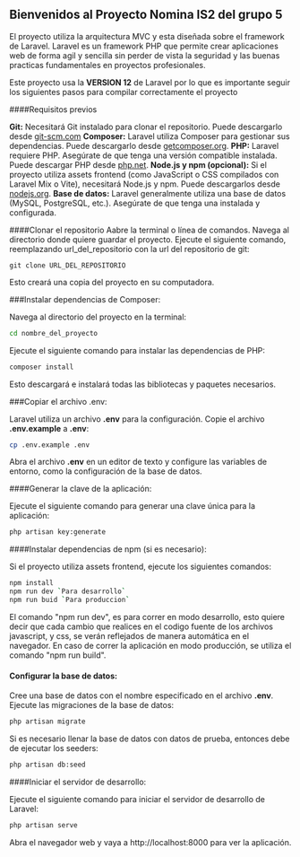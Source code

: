 ## Bienvenidos al Proyecto Nomina IS2 del grupo 5
El proyecto utiliza la arquitectura MVC y esta diseñada sobre el framework de Laravel. Laravel es un framework PHP que permite crear aplicaciones web de forma agil y sencilla sin perder de vista la seguridad y las buenas practicas fundamentales en proyectos profesionales. 

Este proyecto usa la **VERSION 12** de Laravel por lo que es importante seguir los siguientes pasos para compilar correctamente el proyecto

####Requisitos previos

**Git:** Necesitará Git instalado para clonar el repositorio. Puede descargarlo desde [git-scm.com](http://git-scm.com "GIT")
**Composer:** Laravel utiliza Composer para gestionar sus dependencias. Puede descargarlo desde [getcomposer.org](https://getcomposer.org).
**PHP:** Laravel requiere PHP. Asegúrate de que tenga una versión compatible instalada. Puede descargar PHP desde [php.net](https://php.net).
**Node.js y npm (opcional):** Si el proyecto utiliza assets frontend (como JavaScript o CSS compilados con Laravel Mix o Vite), necesitará Node.js y npm. Puede descargarlos desde [nodejs.org](https://node.org).
**Base de datos:** Laravel generalmente utiliza una base de datos (MySQL, PostgreSQL, etc.). Asegúrate de que tenga una instalada y configurada.

####Clonar el repositorio
   Aabre la terminal o línea de comandos.
   Navega al directorio donde quiere guardar el proyecto.
   Ejecute el siguiente comando, reemplazando url_del_repositorio con la url del repositorio de git:



```
git clone URL_DEL_REPOSITORIO
```

Esto creará una copia del proyecto en su computadora.

###Instalar dependencias de Composer:

Navega al directorio del proyecto en la terminal:

``` bash
cd nombre_del_proyecto
```

Ejecute el siguiente comando para instalar las dependencias de PHP:

```bash
composer install
```

Esto descargará e instalará todas las bibliotecas y paquetes necesarios.

###Copiar el archivo .env:

Laravel utiliza un archivo **.env** para la configuración. Copie el archivo **.env.example** a  **.env**:


```bash
cp .env.example .env
```

Abra el archivo **.env** en un editor de texto y configure las variables de entorno, como la configuración de la base de datos.

####Generar la clave de la aplicación:

Ejecute el siguiente comando para generar una clave única para la aplicación:


```bash
php artisan key:generate
```

####Instalar dependencias de npm (si es necesario):

Si el proyecto utiliza assets frontend, ejecute los siguientes comandos:

```bash
npm install
npm run dev `Para desarrollo`
npm run buid `Para produccion`
```

   El comando "npm run dev", es para correr en modo desarrollo, esto quiere decir que cada cambio que realices en el codigo fuente de los archivos javascript, y css, se verán reflejados de manera automática en el navegador. En caso de correr la aplicación en modo producción, se utiliza el comando "npm run build".

#### Configurar la base de datos:

Cree una base de datos con el nombre especificado en el archivo **.env**.
Ejecute las migraciones de la base de datos:

```bash
php artisan migrate
```

Si es necesario llenar la base de datos con datos de prueba, entonces debe de ejecutar los seeders:

``` bash
php artisan db:seed
```

####Iniciar el servidor de desarrollo:

Ejecute el siguiente comando para iniciar el servidor de desarrollo de Laravel:

```bash
php artisan serve
```

Abra el navegador web y vaya a http://localhost:8000 para ver la aplicación.
